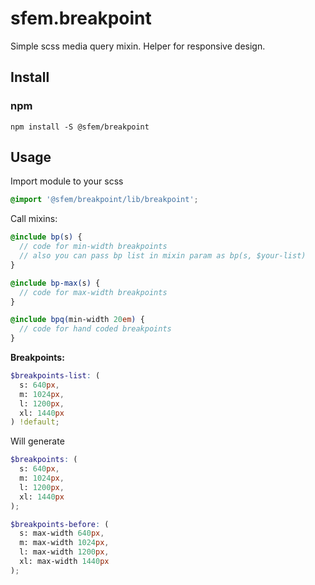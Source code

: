 sfem.breakpoint
===========

Simple scss media query mixin. Helper for responsive design.

Install
---------

### npm
`npm install -S @sfem/breakpoint`

Usage
---------
Import module to your scss

```scss
@import '@sfem/breakpoint/lib/breakpoint';
```

Call mixins:

```scss
@include bp(s) {
  // code for min-width breakpoints
  // also you can pass bp list in mixin param as bp(s, $your-list)
}

@include bp-max(s) {
  // code for max-width breakpoints
}
```

```scss
@include bpq(min-width 20em) {
  // code for hand coded breakpoints
}
```

**Breakpoints:**

```scss
$breakpoints-list: (
  s: 640px,
  m: 1024px,
  l: 1200px,
  xl: 1440px
) !default;
```

Will generate

```scss
$breakpoints: (
  s: 640px,
  m: 1024px,
  l: 1200px,
  xl: 1440px
);

$breakpoints-before: (
  s: max-width 640px,
  m: max-width 1024px,
  l: max-width 1200px,
  xl: max-width 1440px
);
```